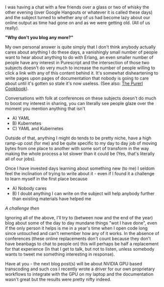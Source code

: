 I was having a chat with a few friends over a glass or two of whisky the other evening (over Google Hangouts or whatever it is called these days) and the subject turned to whether any of us had become lazy about our online output as time had gone on and as we were getting old. (All of us really).

**"Why don't you blog any more?"**

My own personal answer is quite simply that I don't think anybody actually cares about anything I do these days, a vanishingly small number of people want to hear about anything to do with Erlang, an even smaller number of people have any interest in Purescript and the intersection of those two subjects doesn't do very much to increase the number of people willing to click a link with any of this content behind it. It's somewhat disheartening to write pages upon pages of documentation that nobody is going to care about until it's gotten so stale it's now useless. (See also: [The Purerl Cookbook](https://purerl-cookbook.readthedocs.io/en/latest/)).

Conversations with folk at conferences on these subjects doesn't do much to boost my interest in sharing, you can literally see people glaze over the moment you mention anything that isn't

- A) YAML
- B) Kubernetes
- C) YAML and Kubernetes

Outside of that, anything I might do tends to be pretty niche, have a high ramp-up cost (for me) and be quite specific to my day to day job of moving bytes from one place to another with some sort of transform in the way making the whole process a lot slower than it could be (Yes, that's literally all of our jobs). 

Once I have invested days learning about something new (to me) I seldom feel the inclination of trying to write about it - even if I found it a challenge to learn myself in the first place because 

- A) Nobody cares 
- B) I doubt anything I can write on the subject will help anybody further than existing materials have helped me 

*A challenge then*

Ignoring all of the above, I'll try to (between now and the end of the year) blog about some of the day to day mundane things "wot I have done", even if the only person it helps is me in a year's time when I open code long since untouched and can't remember how any of it works. In the absence of conferences (these online replacements don't count because they don't have beanbags to chat to people on) this will perhaps be half a replacement for that experience (In that I get to talk, but not to listen, unless somebody wants to tweet me something interesting in response).

Have at you - the next blog post(s) will be about NVIDIA GPU based transcoding and such cos I recently wrote a driver for our own proprietary workflows to integrate with the GPU on my laptop and the documentation wasn't great but the results were pretty nifty indeed.
